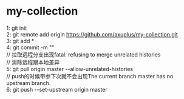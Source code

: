 
# my-collection
1: git init <br>
2: git remote add origin https://github.com/axuplus/my-collection.git <br>
3: git add * <br>
4: git commit -m "" <br>
// 拉取远程分支出现fatal: refusing to merge unrelated histories </br>
// 消除远程跟本地差异 </br>
5: git pull origin master --allow-unrelated-histories <br>
// push的时候带参下次就不会出现The current branch master has no upstream branch. </br>
6: git push --set-upstream origin master <br>
